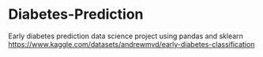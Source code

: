 # Diabetes-Prediction
Early diabetes prediction data science project using pandas and sklearn
https://www.kaggle.com/datasets/andrewmvd/early-diabetes-classification
